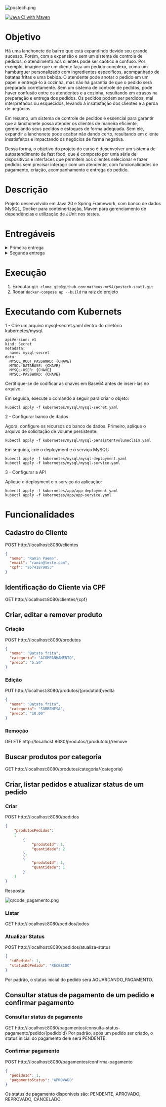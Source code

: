 ![postech.png](src%2Fmain%2Fresources%2Fimages%2Fpostech.png)


[![Java CI with Maven](https://github.com/matheus-mr94/postech-soat1/actions/workflows/maven.yml/badge.svg)](https://github.com/matheus-mr94/postech-soat1/actions/workflows/maven.yml)

# Objetivo
Há uma lanchonete de bairro que está expandindo devido seu grande sucesso. Porém, com a
expansão e sem um sistema de controle de pedidos, o atendimento aos clientes pode ser
caótico e confuso. Por exemplo, imagine que um cliente faça um pedido complexo, como um
hambúrguer personalizado com ingredientes específicos, acompanhado de batatas fritas e uma bebida.
O atendente pode anotar o pedido em um papel e entregá-lo à cozinha, mas não há garantia de que o pedido será
preparado corretamente. Sem um sistema de controle de pedidos, pode haver confusão entre os
atendentes e a cozinha, resultando em atrasos na preparação e entrega dos pedidos. Os pedidos
podem ser perdidos, mal interpretados ou esquecidos, levando à insatisfação dos clientes e a
perda de negócios.

Em resumo, um sistema de controle de pedidos é essencial para garantir que a lanchonete possa
atender os clientes de maneira eficiente, gerenciando seus pedidos e estoques de forma adequada.
Sem ele, expandir a lanchonete pode acabar não dando certo, resultando em cliente insatisfeitos e
impactando os negócios de forma negativa.

Dessa forma, o objetivo do projeto do curso é desenvolver um sistema de autoatendimento de fast food, que é composto por uma série de dispositivos e
interfaces que permitem aos clientes selecionar e fazer pedidos sem precisar interagir com um
atendente, com funcionalidades de pagamento, criação, acompanhamento e entrega do pedido.

# Descrição
Projeto desenvolvido em Java 20 e Spring Framework, com banco de dados MySQL, Docker para
conteinerização, Maven para gerenciamento de dependências e utilização de JUnit nos testes.


# Entregáveis

<details>
  <summary> Primeira entrega</summary>

1. [Documentação do sistema (DDD) utilizando a linguagem ubíqua](https://miro.com/app/board/uXjVMJITQpk=/?share_link_id=811300643755), dos seguintes fluxos:
    1. Realização do pedido e pagamento
    2. Preparação e entrega do pedido
2. Uma aplicação para todo sistema de backend (monolito) que deverá ser desenvolvido seguindo os
   padrões apresentados nas aulas:
    1. Utilizando arquitetura hexagonal
    2. APIs:
        1. Cadastro do Cliente
        2. Identificação do Cliente via CPF
        3. Criar, editar e remover de produto
        4. Buscar produtos por categoria
        5. Fake checkout, apenas enviar os produtos escolhidos para a fila
        6. Listar os pedidos
    3. Aplicação deverá ser escalável para atender grandes volumes nos horários de pico
    4. Banco de dados a nossa escolha
3. A aplicação deve ser entregue com um [Dockerfile](https://github.com/matheus-mr94/postech-soat1/blob/8761acfb11dec777636908b59e961b798ee6916f/Dockerfile) configurado para
   executá-la corretamente. Para validação da POC, temos a seguinte limitação de infraestrutura:
    1. 1 instância para banco de dados
    2. 1 instância para executar aplicação

</details>
<details>
  <summary> Segunda entrega</summary>

1. Arquivos de configuração do Kubernetes
   1. Deployment da aplicação com, ao menos, 2 pods
   2. Service para Load Balancer do tipo NLB ou ALB
   3. Configuração de acesso aos serviços da AWS parametrizados via secrets
2. Refatorar o código utilizando Clean Code e Clean Architecture
3. Alterar checkout do pedido para retornar a identificação
4. Endpoint para consulta de status de pagamento do pedido, informando se foi aprovado ou não
5. Webhook para receber confirmação de pagamento aprovado ou recusado
6. Reordenação do resultado da lista de pedidos, seguindo o padrão: Pronto > Em Preparação > Recebido;
Pedidos com status Finalizado não devem aparecer na lista.
7. Endpoint para atualização do status do pedido
8. Integração com o Mercado Pago para geração de QRCode para pagamento e integração
com webhook para captação desses pagamentos.

</details>

# Execução
1. Executar `git clone git@github.com:matheus-mr94/postech-soat1.git`
2. Rodar `docker-compose up --build` na raiz do projeto

# Executando com Kubernets

1 - Crie um arquivo mysql-secret.yaml dentro do diretório kubernetes/mysql.

```
apiVersion: v1
kind: Secret
metadata:
  name: mysql-secret
data:
  MYSQL_ROOT_PASSWORD: {CHAVE}
  MYSQL-DATABASE: {CHAVE}
  MYSQL-USER: {CHAVE}
  MYSQL-PASSWORD: {CHAVE}
```

Certifique-se de codificar as chaves em Base64 antes de inseri-las no arquivo.

Em seguida, execute o comando a seguir para criar o objeto:

```
kubectl apply -f kubernetes/mysql/mysql-secret.yaml
```

2 - Configurar banco de dados

Agora, configure os recursos do banco de dados. Primeiro, aplique o arquivo de solicitação de volume persistente:

```
kubectl apply -f kubernetes/mysql/mysql-persistentvolumeclaim.yaml
```

Em seguida, crie o deployment e o serviço MySQL:

```
kubectl apply -f kubernetes/mysql/mysql-deployment.yaml
kubectl apply -f kubernetes/mysql/mysql-service.yaml
```

3 - Configurar a API

Aplique o deployment e o serviço da aplicação:

```
kubectl apply -f kubernetes/app/app-deployment.yaml
kubectl apply -f kubernetes/app/app-service.yaml
```

# Funcionalidades
## Cadastro do Cliente
POST http://localhost:8080/clientes
```json
{
  "nome": "Ramin Paema",
  "email": "ramin@teste.com",
  "cpf": "95741879853"
}
```

## Identificação do Cliente via CPF
GET http://localhost:8080/clientes/{cpf}

## Criar, editar e remover produto
### Criação
POST http://localhost:8080/produtos
```json
{
  "nome": "Batata frita",
  "categoria": "ACOMPANHAMENTO",
  "preco": "5.50"
}
```

### Edição
PUT http://localhost:8080/produtos/{produtoId}/edita
```json
{
  "nome": "Batata frita",
  "categoria": "SOBREMESA",
  "preco": "10.00"
}
```

### Remoção
DELETE http://localhost:8080/produtos/{produtoId}/remove

## Buscar produtos por categoria
GET http://localhost:8080/produtos/categoria/{categoria}

## Criar, listar pedidos e atualizar status de um pedido
### Criar
POST http://localhost:8080/pedidos
```json
{
    "produtosPedidos": 
    [
        {
            "produtoId": 1,
            "quantidade": 2
        },
        {
            "produtoId": 1,
            "quantidade": 1
        }
    ]
}
```

Resposta:

![qrcode_pagamento.png](src%2Fmain%2Fresources%2Fimages%2Fqrcode_pagamento.png)

### Listar
GET http://localhost:8080/pedidos/todos

### Atualizar Status
POST http://localhost:8080/pedidos/atualiza-status
```json
{
  "idPedido": 1,
  "statusDoPedido": "RECEBIDO"
}
```
Por padrão, o status inicial do pedido será AGUARDANDO_PAGAMENTO.

## Consultar status de pagamento de um pedido e confirmar pagamento

### Consultar status de pagamento
GET http://localhost:8080/pagamentos/consulta-status-pagamento/pedido/{pedidoId}
Por padrão, após um pedido ser criado, o status inicial do pagamento dele será PENDENTE.

### Confirmar pagamento
POST http://localhost:8080/pagamentos/confirma-pagamento
```json
{
  "pedidoId": 1,
  "pagamentoStatus": "APROVADO"
}
```
Os status de pagamento disponíveis são: PENDENTE, APROVADO, REPROVADO, CANCELADO.


